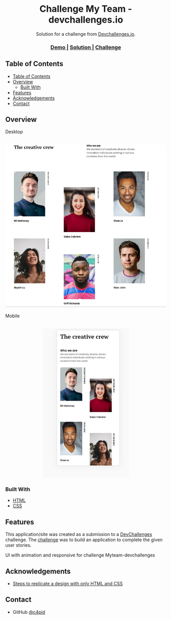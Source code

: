 <!-- Please update value in the {}  -->

<h1 align="center">Challenge My Team - devchallenges.io</h1>

<div align="center">
   Solution for a challenge from  <a href="http://devchallenges.io" target="_blank">Devchallenges.io</a>.
</div>

<div align="center">
  <h3>
    <a href="https://gleaming-medovik-467994.netlify.app/">
      Demo
    </a>
    <span> | </span>
    <a href="https://devchallenges.io/solutions/sKKts7bnBez9gDjuWTEg">
      Solution
    </a>
    <span> | </span>
    <a href="https://devchallenges.io/challenges/hhmesazsqgKXrTkYkt0U">
      Challenge
    </a>
  </h3>
</div>

<!-- TABLE OF CONTENTS -->

## Table of Contents

- [Table of Contents](#table-of-contents)
- [Overview](#overview)
  - [Built With](#built-with)
- [Features](#features)
- [Acknowledgements](#acknowledgements)
- [Contact](#contact)

<!-- OVERVIEW -->

## Overview

Desktop
<br />
<br />

  <div align="center">
    <img src="./overview-desktop.JPG" alt='img-desktop'/>
  </div>

Mobile
<br />
<br />

  <div align="center">
    <img src="./overview-mobile.JPG" alt='img-mobile'/>
  </div>

### Built With

<!-- This section should list any major frameworks that you built your project using. Here are a few examples.-->

- [HTML](https://www.w3schools.com/html/)
- [CSS](https://www.w3schools.com/css/)

## Features

<!-- List the features of your application or follow the template. Don't share the figma file here :) -->

This application/site was created as a submission to a [DevChallenges](https://devchallenges.io/challenges) challenge. The [challenge](https://devchallenges.io/challenges/hhmesazsqgKXrTkYkt0U) was to build an application to complete the given user stories.

UI with animation and responsive for challenge Myteam-devchallenges

## Acknowledgements

<!-- This section should list any articles or add-ons/plugins that helps you to complete the project. This is optional but it will help you in the future. For exmpale -->

- [Steps to replicate a design with only HTML and CSS](https://devchallenges-blogs.web.app/how-to-replicate-design/)

## Contact

- GitHub [@c4pid](https://github.com/c4pid)
